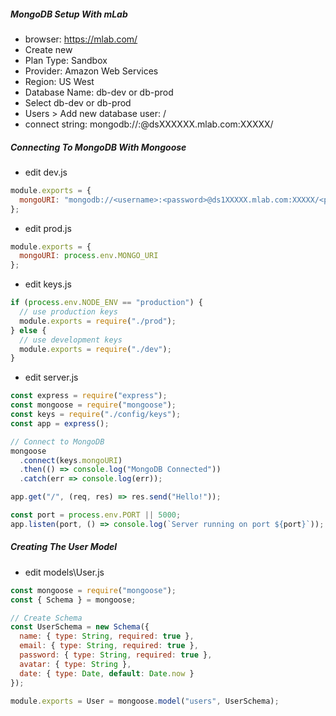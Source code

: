 ##### MongoDB Setup With mLab
* browser: https://mlab.com/
* Create new
* Plan Type: Sandbox
* Provider: Amazon Web Services
* Region: US West
* Database Name: <projectname>db-dev or <projectname>db-prod 
* Select <projectname>db-dev or <projectname>db-prod 
* Users > Add new database user: <username>/<password>
* connect string: mongodb://<dbuser>:<dbpassword>@dsXXXXXX.mlab.com:XXXXX/<dbname>

##### Connecting To MongoDB With Mongoose
* edit dev.js
```javascript
module.exports = {
  mongoURI: "mongodb://<username>:<password>@ds1XXXXX.mlab.com:XXXXX/<projectname>db-dev"
};
```
* edit prod.js
```javascript
module.exports = {
  mongoURI: process.env.MONGO_URI
};
```
* edit keys.js
```javascript
if (process.env.NODE_ENV == "production") {
  // use production keys
  module.exports = require("./prod");
} else {
  // use development keys
  module.exports = require("./dev");
}
```
* edit server.js
```javascript
const express = require("express");
const mongoose = require("mongoose");
const keys = require("./config/keys");
const app = express();

// Connect to MongoDB
mongoose
  .connect(keys.mongoURI)
  .then(() => console.log("MongoDB Connected"))
  .catch(err => console.log(err));

app.get("/", (req, res) => res.send("Hello!"));

const port = process.env.PORT || 5000;
app.listen(port, () => console.log(`Server running on port ${port}`));
```    

##### Creating The User Model
* edit models\User.js
```javascript
const mongoose = require("mongoose");
const { Schema } = mongoose;

// Create Schema
const UserSchema = new Schema({
  name: { type: String, required: true },
  email: { type: String, required: true },
  password: { type: String, required: true },
  avatar: { type: String },
  date: { type: Date, default: Date.now }
});

module.exports = User = mongoose.model("users", UserSchema);
```

